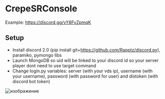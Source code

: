 # CrepeSRConsole
Example: https://discord.gg/vY8FvZpmqK

## Setup
* Install discord 2.0 (pip install git+https://github.com/Rapptz/discord.py), paramiko, pymongo libs
* Launch MongoDB so uid will be linked to your discord id so your server player dont need to use target command
* Change login.py variables: server (with your vds ip), username (with your username), password (with password for user) and distoken (with discord bot token)

![изображение](https://user-images.githubusercontent.com/72296110/182815644-aeba87cc-c651-42fe-bd47-40b3c2bf64f9.png)

